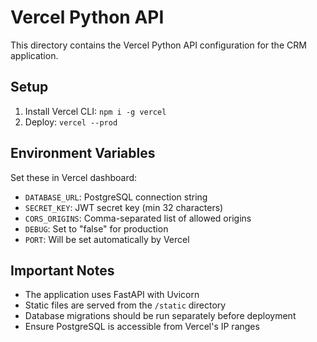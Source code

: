 # Vercel Python API

This directory contains the Vercel Python API configuration for the CRM application.

## Setup

1. Install Vercel CLI: `npm i -g vercel`
2. Deploy: `vercel --prod`

## Environment Variables

Set these in Vercel dashboard:

- `DATABASE_URL`: PostgreSQL connection string
- `SECRET_KEY`: JWT secret key (min 32 characters)
- `CORS_ORIGINS`: Comma-separated list of allowed origins
- `DEBUG`: Set to "false" for production
- `PORT`: Will be set automatically by Vercel

## Important Notes

- The application uses FastAPI with Uvicorn
- Static files are served from the `/static` directory
- Database migrations should be run separately before deployment
- Ensure PostgreSQL is accessible from Vercel's IP ranges